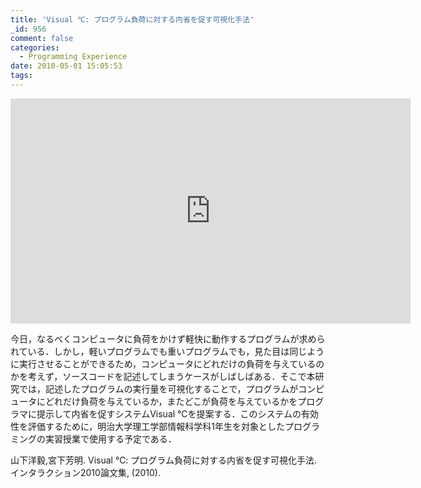 ```yaml
---
title: 'Visual ℃: プログラム負荷に対する内省を促す可視化手法'
_id: 956
comment: false
categories:
  - Programming Experience
date: 2010-05-01 15:05:53
tags:
---
```



<iframe width="640" height="360" src="https://www.youtube.com/embed/T3IcMwu41GI?feature=player_embedded" frameborder="0" allowfullscreen></iframe>


今日，なるべくコンピュータに負荷をかけず軽快に動作するプログラムが求められている．しかし，軽いプログラムでも重いプログラムでも，見た目は同じように実行させることができるため，コンピュータにどれだけの負荷を与えているのかを考えず，ソースコードを記述してしまうケースがしばしばある．そこで本研究では，記述したプログラムの実行量を可視化することで，プログラムがコンピュータにどれだけ負荷を与えているか，またどこが負荷を与えているかをプログラマに提示して内省を促すシステムVisual ℃を提案する．このシステムの有効性を評価するために，明治大学理工学部情報科学科1年生を対象としたプログラミングの実習授業で使用する予定である．

山下洋毅,宮下芳明. Visual ℃: プログラム負荷に対する内省を促す可視化手法. インタラクション2010論文集, (2010).

